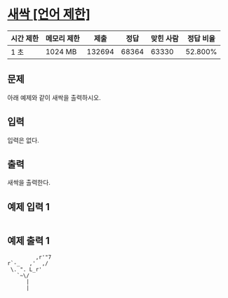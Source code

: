 

# [새싹 [언어 제한]](https://www.acmicpc.net/problem/25083)

| 시간 제한 | 메모리 제한 | 제출 | 정답 | 맞힌 사람 | 정답 비율 |
| --- | --- | --- | --- | --- | --- |
| 1 초 | 1024 MB | 132694 | 68364 | 63330 | 52.800% |

## 문제

아래 예제와 같이 새싹을 출력하시오.

## 입력

입력은 없다.

## 출력

새싹을 출력한다.

## 예제 입력 1

```

```

## 예제 출력 1

```
         ,r'"7
r`-_   ,'  ,/
 \. ". L_r'
   `~\/
      |
      |
```

